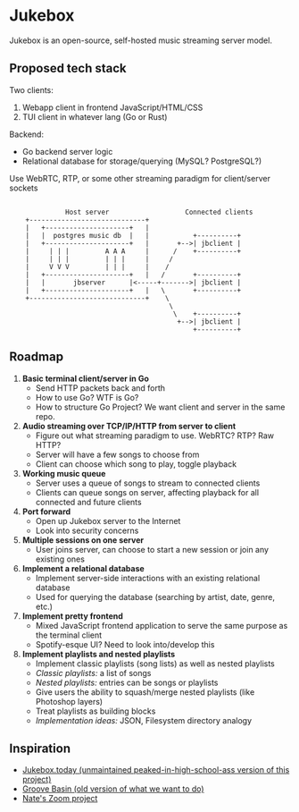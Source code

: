 # Jukebox
Jukebox is an open-source, self-hosted music streaming server model.

## Proposed tech stack
Two clients:
1. Webapp client in frontend JavaScript/HTML/CSS
2. TUI client in whatever lang (Go or Rust)

Backend:
- Go backend server logic
- Relational database for storage/querying (MySQL? PostgreSQL?)

Use WebRTC, RTP, or some other streaming paradigm for client/server sockets

```

              Host server                   Connected clients
    +-----------------------------+
    |   +---------------------+   |
    |   |  postgres music db  |   |           +----------+
    |   +---------------------+   |       +-->| jbclient |
    |     | | |         A A A     |      /    +----------+
    |     | | |         | | |     |     / 
    |     V V V         | | |     |    /
    |   +---------------------+   |   /       +----------+
    |   |       jbserver      |<-----+------->| jbclient |
    |   +---------------------+   |   \       +----------+
    +-----------------------------+    \
                                        \ 
                                         \    +----------+
                                          +-->| jbclient |
                                              +----------+

```

## Roadmap                                    
1. **Basic terminal client/server in Go**
    - Send HTTP packets back and forth
    - How to use Go? WTF is Go? 
    - How to structure Go Project? We want client and server in the same repo.
2. **Audio streaming over TCP/IP/HTTP from server to client**
    - Figure out what streaming paradigm to use. WebRTC? RTP? Raw HTTP?
    - Server will have a few songs to choose from 
    - Client can choose which song to play, toggle playback
3. **Working music queue** 
    - Server uses a queue of songs to stream to connected clients
    - Clients can queue songs on server, affecting playback for all connected and future clients
4. **Port forward**
    - Open up Jukebox server to the Internet
    - Look into security concerns
5. **Multiple sessions on one server** 
    - User joins server, can choose to start a new session or join any existing ones
6. **Implement a relational database**
    - Implement server-side interactions with an existing relational database 
    - Used for querying the database (searching by artist, date, genre, etc.) 
7. **Implement pretty frontend**
    - Mixed JavaScript frontend application to serve the same purpose as the terminal client
    - Spotify-esque UI? Need to look into/develop this
8. **Implement playlists and nested playlists**
    - Implement classic playlists (song lists) as well as nested playlists 
    - *Classic playlists:* a list of songs 
    - *Nested playlists:* entries can be songs or playlists 
    - Give users the ability to squash/merge nested playlists (like Photoshop layers)
    - Treat playlists as building blocks
    - *Implementation ideas:* JSON, Filesystem directory analogy 

## Inspiration
- [Jukebox.today (unmaintained peaked-in-high-school-ass version of this project)](http://jukebox.today)
- [Groove Basin (old version of what we want to do)](https://github.com/andrewrk/groovebasin)
- [Nate's Zoom project](./res/proj3_report.pdf)
